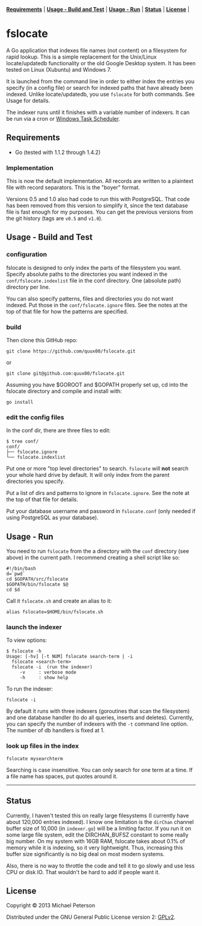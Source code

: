 **[Requirements](#requirements)** |
**[Usage - Build and Test](#usage1)** |
**[Usage - Run](#usage2)** |
**[Status](#status)** |
**[License](#license)** |

# fslocate

A Go application that indexes file names (not content) on a filesystem for rapid lookup.  This is a simple replacement for the Unix/Linux locate/updatedb functionality or the old Google Desktop system.  It has been tested on Linux (Xubuntu) and Windows 7.

It is launched from the command line in order to either index the entries you specify (in a config file) or search for indexed paths that have already been indexed.  Unlike locate/updatedb, you use `fslocate` for both commands.  See Usage for details.

The indexer runs until it finishes with a variable number of indexers.  It can be run via a cron or [Windows Task Scheduler](http://www.iopus.com/guides/winscheduler.htm). 


<a name="requirements"></a>
## Requirements

* Go (tested with 1.1.2 through 1.4.2)


### Implementation

This is now the default implementation.  All records are written to a plaintext file with record separators. This is the "boyer" format.

Versions 0.5 and 1.0 also had code to run this with PostgreSQL.  That code has been removed from this version to simplify it, since the text database file is fast enough for my purposes.  You can get the previous versions from the git history (tags are `v0.5` and `v1.0`).

<a name="usage1"></a>
## Usage - Build and Test

### configuration

fslocate is designed to only index the parts of the filesystem you want.  Specify absolute paths to the directories you want indexed in the `conf/fslocate.indexlist` file in the conf directory.  One (absolute path) directory per line.

You can also specify patterns, files and directories you do not want indexed.  Put those in the `conf/fslocate.ignore` files.  See the notes at the top of that file for how the patterns are specified.


### build

Then clone this GitHub repo:

    git clone https://github.com/quux00/fslocate.git

or

    git clone git@github.com:quux00/fslocate.git


Assuming you have $GOROOT and $GOPATH properly set up, cd into the fslocate directory and compile and install with:

    go install


### edit the config files

In the conf dir, there are three files to edit:

    $ tree conf/
    conf/
    ├── fslocate.ignore
    └── fslocate.indexlist

Put one or more "top level directories" to search.  `fslocate` will **not** search your whole hard drive by default.  It will only index from the parent directories you specify.

Put a list of dirs and patterns to ignore in `fslocate.ignore`.  See the note at the top of that file for details.

Put your database username and password in `fslocate.conf` (only needed if using PostgreSQL as your database).


<a name="usage2"></a>
## Usage - Run

You need to run `fslocate` from the a directory with the `conf` directory (see above) in the current path.  I recommend creating a shell script like so:

    #!/bin/bash
    d=`pwd`
    cd $GOPATH/src/fslocate
    $GOPATH/bin/fslocate $@
    cd $d

Call it `fslocate.sh` and create an alias to it:

    alias fslocate=$HOME/bin/fslocate.sh



### launch the indexer

To view options:

    $ fslocate -h
    Usage: [-hv] [-t NUM] fslocate search-term | -i
      fslocate <search-term>
      fslocate -i  (run the indexer)
         -v     : verbose mode
         -h     : show help


To run the indexer:

    fslocate -i    

By default it runs with three indexers (goroutines that scan the filesystem) and one database handler (to do all queries, inserts and deletes).  Currently, you can specify the number of indexers with the `-t` command line option.  The number of db handlers is fixed at 1.


### look up files in the index

    fslocate mysearchterm

Searching is case insensitive.  You can only search for one term at a time.  If a file name has spaces, put quotes around it.

----

<a name="status"></a>
## Status

Currently, I haven't tested this on really large filesystems (I currently have about 120,000 entries indexed).  I know one limitation is the `dirChan` channel buffer size of 10,000 (in `indexer.go`) will be a limiting factor.  If you run it on some large file system, edit the DIRCHAN_BUFSZ constant to some really big number.  On my system with 16GB RAM, fslocate takes about 0.1% of memory while it is indexing, so it very lightweight. Thus, increasing this buffer size significantly is no big deal on most modern systems.

Also, there is no way to throttle the code and tell it to go slowly and use less CPU or disk IO.  That wouldn't be hard to add if people want it.


<a name="license"></a>
## License

Copyright © 2013 Michael Peterson

Distributed under the GNU General Public License version 2: [GPLv2](https://www.gnu.org/licenses/gpl-2.0.html).

